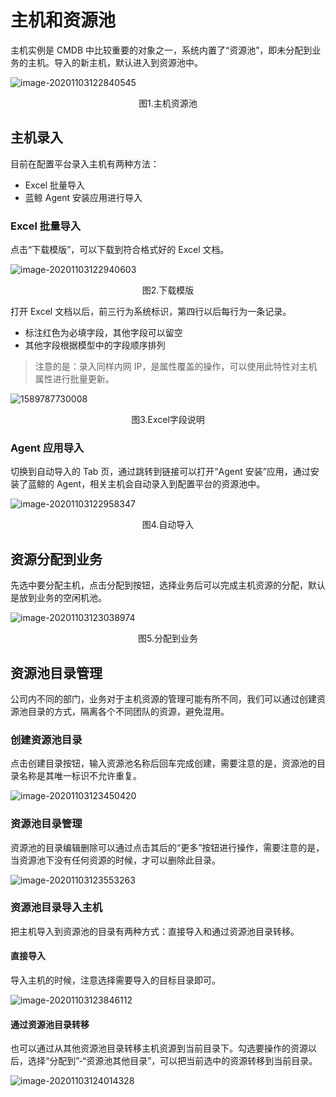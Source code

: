 # 主机和资源池

主机实例是 CMDB 中比较重要的对象之一，系统内置了“资源池”，即未分配到业务的主机。导入的新主机，默认进入到资源池中。

![image-20201103122840545](../media/ResourcePool/image-20201103122840545.png)
<center>图1.主机资源池</center>

## 主机录入

目前在配置平台录入主机有两种方法：

- Excel 批量导入
- 蓝鲸 Agent 安装应用进行导入

### Excel 批量导入

点击“下载模版”，可以下载到符合格式好的 Excel 文档。

![image-20201103122940603](../media/ResourcePool/image-20201103122940603.png)
<center>图2.下载模版</center>

打开 Excel 文档以后，前三行为系统标识，第四行以后每行为一条记录。

- 标注红色为必填字段，其他字段可以留空
- 其他字段根据模型中的字段顺序排列

> 注意的是：录入同样内网 IP，是属性覆盖的操作，可以使用此特性对主机属性进行批量更新。

![1589787730008](../media/1589787730008.png)
<center>图3.Excel字段说明</center>

### Agent 应用导入

切换到自动导入的 Tab 页，通过跳转到链接可以打开“Agent 安装”应用，通过安装了蓝鲸的 Agent，相关主机会自动录入到配置平台的资源池中。

![image-20201103122958347](../media/ResourcePool/image-20201103122958347.png)
<center>图4.自动导入</center>

## 资源分配到业务

先选中要分配主机，点击分配到按钮，选择业务后可以完成主机资源的分配，默认是放到业务的空闲机池。

![image-20201103123038974](../media/ResourcePool/image-20201103123038974.png)
<center>图5.分配到业务</center>

## 资源池目录管理

公司内不同的部门，业务对于主机资源的管理可能有所不同，我们可以通过创建资源池目录的方式，隔离各个不同团队的资源，避免混用。

###  创建资源池目录

点击创建目录按钮，输入资源池名称后回车完成创建，需要注意的是，资源池的目录名称是其唯一标识不允许重复。

![image-20201103123450420](../media/ResourcePool/image-20201103123450420.png)

### 资源池目录管理

资源池的目录编辑删除可以通过点击其后的“更多”按钮进行操作，需要注意的是，当资源池下没有任何资源的时候，才可以删除此目录。

![image-20201103123553263](../media/ResourcePool/image-20201103123553263.png)

### 资源池目录导入主机

把主机导入到资源池的目录有两种方式：直接导入和通过资源池目录转移。

#### 直接导入

导入主机的时候，注意选择需要导入的目标目录即可。

![image-20201103123846112](../media/ResourcePool/image-20201103123846112.png)

#### 通过资源池目录转移

也可以通过从其他资源池目录转移主机资源到当前目录下。勾选要操作的资源以后，选择“分配到”-“资源池其他目录”，可以把当前选中的资源转移到当前目录。

![image-20201103124014328](../media/ResourcePool/image-20201103124014328.png)